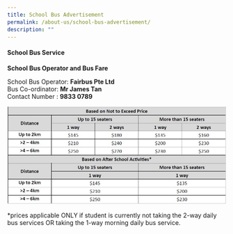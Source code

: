```yaml
---
title: School Bus Advertisement
permalink: /about-us/school-bus-advertisement/
description: ""
---
```

#### School Bus Service

**School Bus Operator and Bus Fare**

<p>School Bus Operator: <b>Fairbus Pte Ltd</b>
<br>Bus Co-ordinator: <b>Mr James Tan</b><br>
Contact Number : <b>9833 0789</b><br>


![](/images/2023/schbusservices2023.JPG)
	
*prices applicable ONLY if student is currently not taking the 2-way daily bus services OR taking the 1-way morning daily bus service.</p>

